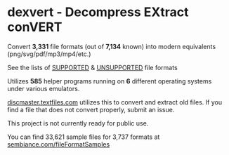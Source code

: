 # dexvert - **D**ecompress **EX**tract con**VERT**
Convert **3,331** file formats (out of **7,134** known) into modern equivalents (png/svg/pdf/mp3/mp4/etc.)

See the lists of [SUPPORTED](SUPPORTED.md) & [UNSUPPORTED](UNSUPPORTED.md) file formats

Utilizes **585** helper programs running on **6** different operating systems under various emulators.

[discmaster.textfiles.com](http://discmaster.textfiles.com/) utilizes this to convert and extract old files. If you find a file that does not convert properly, submit an issue.

This project is not currently ready for public use.

You can find 33,621 sample files for 3,737 formats at [sembiance.com/fileFormatSamples](https://sembiance.com/fileFormatSamples/)
